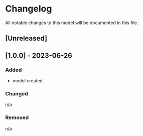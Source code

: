 # Changelog
All notable changes to this model will be documented in this file.

## [Unreleased]

## [1.0.0] - 2023-06-26
### Added
- model created

### Changed
n/a

### Removed
n/a


